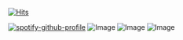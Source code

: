 [![Hits](https://hits.sh/github.com/SniperzTF2.svg?style=flat-square&label=%22Headshot.%20%22&extraCount=2073&color=cbc89d&labelColor=4d2553)](https://hits.sh/github.com/SniperzTF2/)

[![spotify-github-profile](https://spotify-github-profile.kittinanx.com/api/view?uid=31b2axjveg7jyxuxmzjrnxaxi3my&cover_image=true&theme=novatorem&show_offline=false&background_color=2a1a40&interchange=true&bar_color=cdd69f&bar_color_cover=false)](https://github.com/kittinan/spotify-github-profile)
![Image](https://github.com/user-attachments/assets/ed17ca4f-9174-4bf3-922d-68c576ff02fe)
![Image](https://github.com/user-attachments/assets/55a89bb6-068a-416e-909b-0b1d6abe8bc0)
![Image](https://github.com/user-attachments/assets/e8129bc3-abc0-4342-aeb5-f6bf96f4709d)
